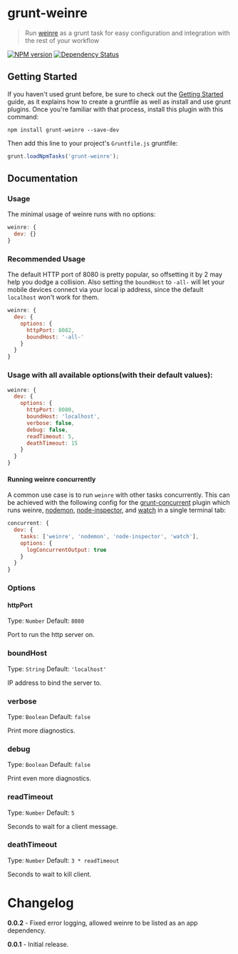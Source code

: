 # grunt-weinre
> Run [weinre](http://people.apache.org/~pmuellr/weinre/) as a grunt task for easy configuration and integration with the rest of your workflow

[![NPM version](https://badge.fury.io/js/grunt-weinre.png)](http://badge.fury.io/js/grunt-weinre) [![Dependency Status](https://gemnasium.com/ChrisWren/grunt-weinre.png)](https://gemnasium.com/ChrisWren/grunt-weinre)

## Getting Started
If you haven't used grunt before, be sure to check out the [Getting Started](http://gruntjs.com/getting-started) guide, as it explains how to create a gruntfile as well as install and use grunt plugins. Once you're familiar with that process, install this plugin with this command:

```shell
npm install grunt-weinre --save-dev
```

Then add this line to your project's `Gruntfile.js` gruntfile:

```javascript
grunt.loadNpmTasks('grunt-weinre');
```

## Documentation

### Usage
The minimal usage of weinre runs with no options:
```js
weinre: {
  dev: {}
}
```

### Recommended Usage

The default HTTP port of 8080 is pretty popular, so offsetting it by 2 may help you dodge a collision. Also setting the `boundHost` to `-all-` will let your mobile devices connect via your local ip address, since the default `localhost` won't work for them.

```js
weinre: {
  dev: {
    options: {
      httpPort: 8082,
      boundHost: '-all-'
    }
  }
}
```

### Usage with all available options(with their default values):

```js
weinre: {
  dev: {
    options: {
      httpPort: 8080,
      boundHost: 'localhost',
      verbose: false,
      debug: false,
      readTimeout: 5,
      deathTimeout: 15
    }
  }
}
```

#### Running weinre concurrently
A common use case is to run `weinre` with other tasks concurrently. This can be achieved with the following config for the [grunt-concurrent](https://github.com/sindresorhus/grunt-concurrent) plugin which runs weinre, [nodemon](https://github.com/ChrisWren/grunt-nodemon), [node-inspector](https://github.com/ChrisWren/grunt-node-inspector), and [watch](https://github.com/gruntjs/grunt-contrib-watch) in a single terminal tab:

```js
concurrent: {
  dev: {
    tasks: ['weinre', 'nodemon', 'node-inspector', 'watch'],
    options: {
      logConcurrentOutput: true
    }
  }
}
```

### Options

#### httpPort
Type: `Number` Default: `8080`

Port to run the http server on.

### boundHost 
Type: `String` Default: `'localhost'`

IP address to bind the server to.

### verbose
Type: `Boolean` Default: `false`

Print more diagnostics.

### debug
Type: `Boolean` Default: `false`

Print even more diagnostics.

### readTimeout
Type: `Number` Default: `5`

Seconds to wait for a client message.

### deathTimeout
Type: `Number` Default: `3 * readTimeout`

Seconds to wait to kill client.

# Changelog

**0.0.2** - Fixed error logging, allowed weinre to be listed as an app dependency.

**0.0.1** - Initial release.
